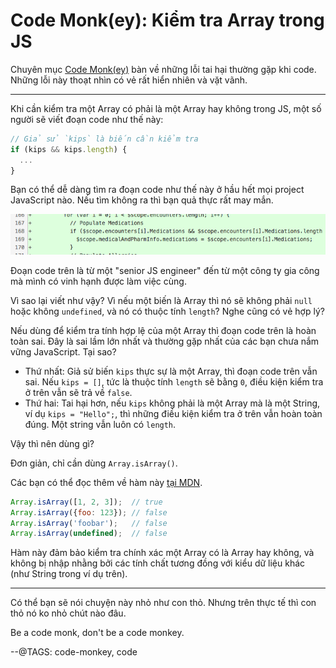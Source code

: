 # Code Monk(ey): Kiểm tra Array trong JS

Chuyên mục [Code Monk(ey)](/tags/code-monkey.html) bàn về những lỗi tai hại thường gặp khi code. Những lỗi này thoạt nhìn có vẻ rất hiển nhiên và vặt vãnh.

---

Khi cần kiểm tra một Array có phải là một Array hay không trong JS, một số người sẽ viết đoạn code như thế này:

```js
// Giả sử `kips` là biến cần kiểm tra
if (kips && kips.length) {
  ...
}
```

Bạn có thể dễ dàng tìm ra đoạn code như thế này ở hầu hết mọi project JavaScript nào. Nếu tìm không ra thì bạn quả thực rất may mắn.

![](img/code-monkey-array-check.png)

<div class="copyright center">Đoạn code trên là từ một "senior JS engineer" đến từ một công ty gia công mà mình có vinh hạnh được làm việc cùng.</div>

Vì sao lại viết như vậy? Vì nếu một biến là Array thì nó sẽ không phải `null` hoặc không `undefined`, và nó có thuộc tính `length`? Nghe cũng có vẻ hợp lý?

Nếu dùng để kiểm tra tính hợp lệ của một Array thì đoạn code trên là hoàn toàn sai. Đây là sai lầm lớn nhất và thường gặp nhất của các bạn chưa nắm vững JavaScript. Tại sao?

- Thứ nhất: Giả sử biến `kips` thực sự là một Array, thì đoạn code trên vẫn sai. Nếu `kips = []`, tức là thuộc tính `length` sẽ bằng `0`, điều kiện kiểm tra ở trên vẫn sẽ trả về `false`.
- Thứ hai: Tai hại hơn, nếu `kips` không phải là một Array mà là một String, ví dụ `kips = "Hello";`, thì những điều kiện kiểm tra ở trên vẫn hoàn toàn đúng. Một string vẫn luôn có `length`.

Vậy thì nên dùng gì?

Đơn giản, chỉ cần dùng `Array.isArray()`.

Các bạn có thể đọc thêm về hàm này [tại MDN](https://developer.mozilla.org/en-US/docs/Web/JavaScript/Reference/Global_Objects/Array/isArray?v=example).

```js
Array.isArray([1, 2, 3]);  // true
Array.isArray({foo: 123}); // false
Array.isArray('foobar');   // false
Array.isArray(undefined);  // false
```

Hàm này đảm bảo kiểm tra chính xác một Array có là Array hay không, và không bị nhập nhằng bởi các tính chất tương đồng với kiểu dữ liệu khác (như String trong ví dụ trên).

---

Có thể bạn sẽ nói chuyện này nhỏ như con thỏ. Nhưng trên thực tế thì con thỏ nó ko nhỏ chút nào đâu.

Be a code monk, don't be a code monkey.

--@TAGS: code-monkey, code
